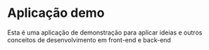 # Aplicação demo

Esta é uma aplicação de demonstração para aplicar ideias e outros conceitos de desenvolvimento em front-end e back-end
